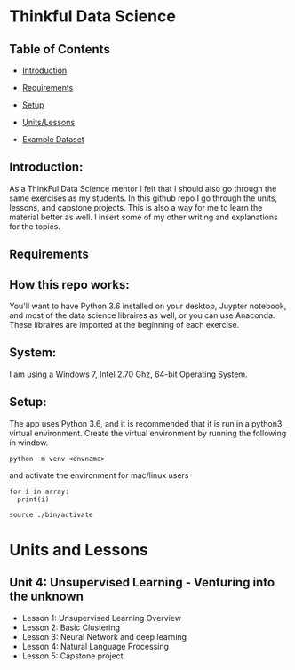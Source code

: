 # Thinkful Data Science

## Table of Contents
* [Introduction](#introduction)
* [Requirements](#requirements)

* [Setup](#setup)
* [Units/Lessons](#units-and-lessons)
* [Example Dataset](#example-dataset)

## Introduction:
As a ThinkFul Data Science mentor I felt that I should also go through the same exercises as my students. In this github repo I go through the units, lessons, and capstone projects. This is also a way for me to learn the material better as well. I insert some of my other writing and explanations for the topics.

## Requirements
## How this repo works:
You'll want to have Python 3.6 installed on your desktop, Juypter notebook, and most of the data science libraires as well, or you can use Anaconda. These libraires are imported at the beginning of each exercise.

## System:
I am using a Windows 7, Intel 2.70 Ghz, 64-bit Operating System.

## Setup:

The app uses Python 3.6, and it is recommended that it is run in a python3 virtual environment. Create the virtual environment by running the following in window.
```
python -m venv <envname>
```
and activate the environment for mac/linux users
```
for i in array:
  print(i)
```

```
source ./bin/activate

````
# Units and Lessons
## Unit 4: Unsupervised Learning - Venturing into the unknown
  - Lesson 1: Unsupervised Learning Overview
  - Lesson 2: Basic Clustering
  - Lesson 3: Neural Network and deep learning
  - Lesson 4: Natural Language Processing
  - Lesson 5: Capstone project
  
  
